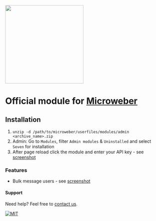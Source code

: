 <img src="https://www.seven.io/wp-content/uploads/Logo.svg" width="250" />

# Official module for [Microweber](https://microweber.com/)

## Installation

1. `unzip -d /path/to/microweber/userfiles/modules/admin <archive_name>.zip`
2. Admin: Go to `Modules`, filter `Admin modules` & `Uninstalled` and select `Seven` for installation
3. After page reload click the module and enter your API key - see [screenshot](_screenshots/settings.png)

### Features

- Bulk message users - see [screenshot](_screenshots/sms_bulk.png)

#### Support

Need help? Feel free to [contact us](https://www.seven.io/en/company/contact/).

[![MIT](https://img.shields.io/badge/License-MIT-teal.svg)](LICENSE)
